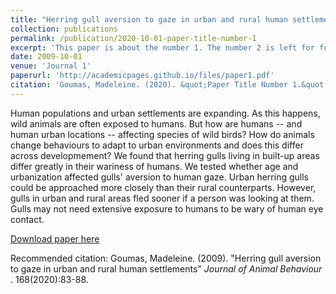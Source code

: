 ```yaml
---
title: "Herring gull aversion to gaze in urban and rural human settlements"
collection: publications
permalink: /publication/2020-10-01-paper-title-number-1
excerpt: 'This paper is about the number 1. The number 2 is left for future work.'
date: 2009-10-01
venue: 'Journal 1'
paperurl: 'http://academicpages.github.io/files/paper1.pdf'
citation: 'Goumas, Madeleine. (2020). &quot;Paper Title Number 1.&quot; <i>Journal 1</i>. 1(1).'
---
```

Human populations and urban settlements are expanding. As this happens, wild animals are often exposed to humans. But how are humans -- and human urban locations -- affecting species of wild birds? How do animals change behaviours to adapt to urban environments and does this differ across developmement? We found that herring gulls living in built-up areas differ greatly in their wariness of humans. We tested whether age and urbanization affected gulls' aversion to human gaze. Urban herring gulls could be approached more closely than their rural counterparts. However, gulls in urban and rural areas fled sooner if a person was looking at them. Gulls may not need extensive exposure to humans to be wary of human eye contact.

[Download paper here](https://www.sciencedirect.com/science/article/pii/S000334722030244X?via%3Dihub)

Recommended citation: Goumas, Madeleine. (2009). "Herring gull aversion to gaze in urban and rural human settlements" <i>Journal of Animal Behaviour </i>. 168(2020):83-88.
